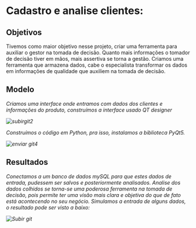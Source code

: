 # Cadastro e analise clientes:
## Objetivos
Tivemos como maior objetivo nesse projeto, criar uma ferramenta para auxiliar o gestor na tomada de decisão. Quanto mais informações o tomador de decisão tiver em mãos, mais assertiva se torna a gestão. Criamos uma ferramenta que armazena dados, cabe o especialista transformar os dados em informações de qualidade que auxiliem na tomada de decisão.
## Modelo
*Criamos uma interface onde entramos com dados dos clientes e informações do produto, construímos a interface usado QT designer*

 *![subirgit2](https://user-images.githubusercontent.com/117185803/203994334-b74e90a6-163d-4b79-bf39-964950adc1ef.png)*

*Construímos o código em Python, pra isso, instalamos a biblioteca PyQt5.*

*![enviar git4](https://user-images.githubusercontent.com/117185803/203993265-b8158ecf-63e8-4fec-a5c5-b7047248e9cf.png)*

## Resultados

*Conectamos a um banco de dados mySQL para que estes dados de entrada, pudessem ser salvos e posteriormente analisados. Analise dos dados colhidos se torna-se uma poderosa ferramenta na tomada de decisão, pois permite ter uma visão mais clara e objetiva do que de fato está acontecendo no seu negócio. Simulamos a entrada de alguns dados, o resultado pode ser visto a baixo:*


*![Subir git](https://user-images.githubusercontent.com/117185803/203996287-fbbbd104-a664-4bf7-b60f-d58855e0d24e.png)*



